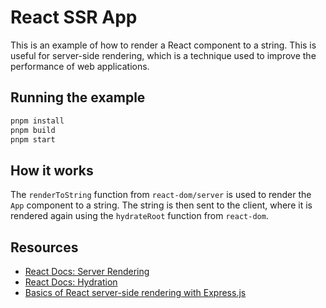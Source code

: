 # React SSR App

This is an example of how to render a React component to a string. This is useful for server-side rendering, which is a technique used to improve the performance of web applications.

## Running the example

```bash
pnpm install
pnpm build
pnpm start
```

## How it works

The `renderToString` function from `react-dom/server` is used to render the `App` component to a string. The string is then sent to the client, where it is rendered again using the `hydrateRoot` function from `react-dom`.

## Resources

- [React Docs: Server Rendering](https://react.dev/reference/react-dom/server/renderToString)
- [React Docs: Hydration](https://react.dev/reference/react-dom/client/hydrateRoot#hydrateroot)
- [Basics of React server-side rendering with Express.js](https://dev.to/juhanakristian/basics-of-react-server-side-rendering-with-expressjs-phd)

